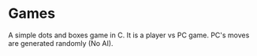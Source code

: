 # Games
A simple dots and boxes game in C. It is a player vs PC game. PC's moves are generated randomly (No AI).
